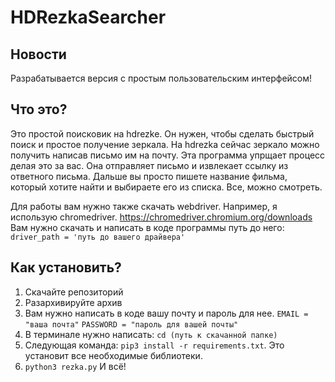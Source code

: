 # HDRezkaSearcher
## Новости
Разрабатывается версия с простым пользовательским интерфейсом!

## Что это?
Это простой поисковик на hdrezke. Он нужен, чтобы сделать быстрый поиск и простое получение зеркала. На hdrezka сейчас зеркало можно получить написав письмо им на почту. Эта программа упрщает процесс делая это за вас. Она отправляет письмо и извлекает ссылку из ответного письма. Дальше вы просто пишете название фильма, который хотите найти и выбираете его из списка. Все, можно смотреть. 

Для работы вам нужно также скачать webdriver.
Например, я использую chromedriver. https://chromedriver.chromium.org/downloads
Вам нужно скачать и написать в коде программы путь до него: ```driver_path = 'путь до вашего драйвера'```

## Как установить?
1) Скачайте репозиторий
2) Разархивируйте архив
3) Вам нужно написать в коде вашу почту и пароль для нее.
```EMAIL = "ваша почта"```
```PASSWORD = "пароль для вашей почты"```
4) В терминале нужно написать: ```cd (путь к скачанной папке)```
5) Следующая команда: ```pip3 install -r requirements.txt```. Это установит все необходимые библиотеки.
6) ```python3 rezka.py``` И всё!

